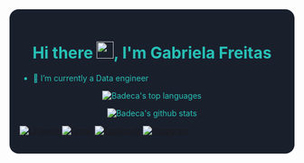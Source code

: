<div style="background: #1A1F2C; color:#27C1B6; padding: 18px; border-radius: 16px">
<h1 align="center">Hi there <img src="https://raw.githubusercontent.com/kaueMarques/kaueMarques/master/hi.gif" width="30px">, I'm Gabriela Freitas</h1>

- 🌱 I’m currently a Data engineer 
  
<div align="center">
  
![Badeca's top languages](https://github-readme-stats.vercel.app/api/top-langs/?username=badeca&hide=assembly&layout=compact&show_icons=true&hide_border=false&theme=tokyonight&title_color=2ED3EA)

![Badeca's github stats](https://github-readme-stats.vercel.app/api?username=badeca&show_icons=true&hide_border=false&theme=tokyonight&title_color=2ED3EA) <!-- <img src="https://media.giphy.com/media/LmNwrBhejkK9EFP504/giphy.gif" height=165px> -->

</div>

[![Linkedin](https://img.shields.io/badge/-LinkedIn-blue?style=for-the-badge&logo=Linkedin&logoColor=white)](https://www.linkedin.com/in/gabriela-holanda135/)
[![Gmail](https://img.shields.io/badge/-Gmail-c14438?style=for-the-badge&logo=Gmail&logoColor=white)](mailto:gchf@cin.ufpe.br)
[![Facebook](https://img.shields.io/badge/-Facebook-blue?style=for-the-badge&logo=Facebook&logoColor=white)](https://www.facebook.com/gabriela.bady/)
[![Instagram](https://img.shields.io/badge/-Instagram-d62976?style=for-the-badge&logo=Instagram&logoColor=white)](https://www.instagram.com/badecaa/)

</div>
